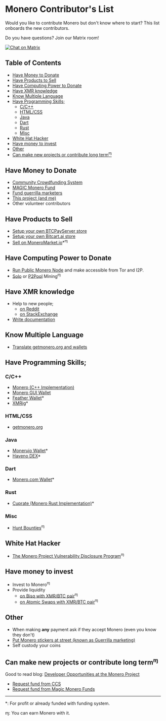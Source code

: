 # Monero Contributor's List
Would you like to contribute Monero but don't know where to start? This list onboards the new contributors.

Do you have questions? Join our Matrix room!

[![Chat on Matrix](https://matrix.to/img/matrix-badge.svg)](https://matrix.to/#/#monero-community-dev:monero.social)

## Table of Contents
<!-- TOC start (generated with https://github.com/derlin/bitdowntoc) -->

- [Have Money to Donate](#have-money-to-donate)
- [Have Products to Sell](#have-products-to-sell)
- [Have Computing Power to Donate](#have-computing-power-to-donate)
- [Have XMR knowledge](#have-xmr-knowledge)
- [Know Multiple Language](#know-multiple-language)
- [Have Programming Skills;](#have-programming-skills)
   * [C/C++](#cc)
   * [HTML/CSS](#htmlcss)
   * [Java](#java)
   * [Dart](#dart)
   * [Rust](#rust)
   * [Misc](#misc)
- [White Hat Hacker](#white-hat-hacker)
- [Have money to invest](#have-money-to-invest)
- [Other](#other)
- [Can make new projects or contribute long term<sup>ɱ</sup>](#can-make-new-projects-or-contribute-long-termɱ)

<!-- TOC end -->

## Have Money to Donate
* [Community Crowdfunding System](https://ccs.getmonero.org/)
* [MAGIC Monero Fund](https://monerofund.org/)
* [Fund guerrilla marketers](https://monerosupplies.com/product/fund-a-guerrilla-get-funded/)
* [This project (and me)](https://github.com/hardenedsteel)
* Other volunteer contributors

## Have Products to Sell
* [Setup your own BTCPayServer store](https://btcpayserver.org/)
* [Setup your own Bitcart.ai store](https://bitcart.ai/)
* [Sell on MoneroMarket.io](https://moneromarket.io)*<sup>ɱ</sup>

## Have Computing Power to Donate
* [Run Public Monero Node](https://github.com/lalanza808/docker-monero-node) and make accessible from Tor and I2P.
* [Solo](https://xmrig.com/) or [P2Pool](https://gupax.io/) Mining<sup>ɱ</sup>

## Have XMR knowledge
* Help to new people;
  * [on Reddit](https://reddit.com/r/monerosupport)
  * [on StackExchange](https://monero.stackexchange.com/)
* [Write documentation](https://github.com/serhack/getmonero.dev)
 
## Know Multiple Language
* [Translate getmonero.org and wallets](https://translate.getmonero.org/)

## Have Programming Skills;
### C/C++
* [Monero (C++ Implementation)](https://github.com/monero-project/monero)
* [Monero GUI Wallet](https://github.com/monero-project/monero-gui)
* [Feather Wallet](https://github.com/monero-project/monero)*
* [XMRig](https://github.com/xmrig/)*

### HTML/CSS
* [getmonero.org](https://github.com/monero-project/monero-site)

### Java
* [Monerujo Wallet](https://github.com/m2049r/xmrwallet)*
* [Haveno DEX](https://github.com/haveno-dex/haveno)*

### Dart
* [Monero.com Wallet](https://github.com/cake-tech/cake_wallet)*

### Rust
* [Cuprate (Monero Rust Implementation)](https://github.com/Cuprate/cuprate)*

### Misc
* [Hunt Bounties](https://bounties.monero.social/)<sup>ɱ</sup>

## White Hat Hacker
* [The Monero Project Vulnerability Disclosure Program](https://hackerone.com/monero)<sup>ɱ</sup>

## Have money to invest
* Invest to Monero<sup>ɱ</sup>
* Provide liquidity
  * [on Bisq with XMR/BTC pair](https://bisq.network)<sup>ɱ</sup>
  * [on Atomic Swaps with XMR/BTC pair](https://github.com/comit-network/xmr-btc-swap?tab=readme-ov-file#becoming-a-market-maker)<sup>ɱ</sup>

## Other
* When making **any** payment ask if they accept Monero (even you know they don't)
* [Put Monero stickers at street (known as Guerrilla marketing)](https://monerosupplies.com/product/fund-a-guerrilla-get-funded/)
* Self custody your coins

## Can make new projects or contribute long term<sup>ɱ</sup>
Good to read blog: [Developer Opportunities at the Monero Project](https://web.getmonero.org/2023/02/02/seraphis-jamtis-developer-opportunities.html)
* [Request fund from CCS](https://ccs.getmonero.org/)
* [Request fund from Magic Monero Funds](https://monerofund.org/)

---
\*: For profit or already funded with funding system.

ɱ: You can earn Monero with it.


